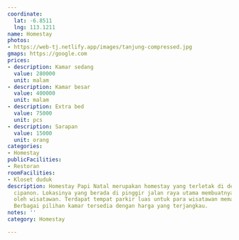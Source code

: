 ```yaml
---
coordinate:
  lat: -6.8511
  lng: 113.1211
name: Homestay
photos:
- https://web-tj.netlify.app/images/tanjung-compressed.jpg
gmaps: https://google.com
prices:
- description: Kamar sedang
  value: 280000
  unit: malam
- description: Kamar besar
  value: 400000
  unit: malam
- description: Extra bed
  value: 75000
  unit: pcs
- description: Sarapan
  value: 15000
  unit: orang
categories:
- Homestay
publicFacilities:
- Restoran
roomFacilities:
- Kloset duduk
description: Homestay Papi Natal merupakan homestay yang terletak di dekat pantai
  cipanon. Lokasinya yang berada di pinggir jalan raya utama membuatnya mudah diakses
  oleh wisatawan. Terdapat tempat parkir luas untuk para wisatawan memarkirkan kendaraannya.
  Berbagai pilihan kamar tersedia dengan harga yang terjangkau.
notes: ''
category: Homestay

---
```

